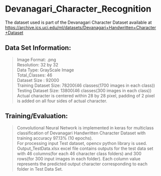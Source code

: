 # Devanagari_Character_Recognition
The dataset used is part of the Devanagari Character Dataset available at https://archive.ics.uci.edu/ml/datasets/Devanagari+Handwritten+Character+Dataset

## Data Set Information:
> Image Format: .png\
> Resolution: 32 by 32 \
> Data Type: GrayScale Image\
> Total_Classes: 46\
> Dataset Size : 92000\
> Training Dataset Size: 78200(46 classes(1700 images in each class))\
> Testing Dataset Size: 13800(46 classes(300 images in each class))\
> Actual character is centered within 28 by 28 pixel, padding of 2 pixel is added on all four sides of actual character.

## Training/Evaluation:

>Convolutional Neural Network is implemented in keras for multiclass classification of Devanagari Handwritten Character Dataset with training accuracy 97.13% (10 epochs).\
>For processing input Test dataset, opencv python library is used.\
>Output_TestData.xlsx excel file contains outputs for the test data set with 46 columns(for each 46 character class folders) and 300 rows(for 300 input images in each folder). Each column value represents the predicted output character corresponding to each folder in Test Data Set. 




